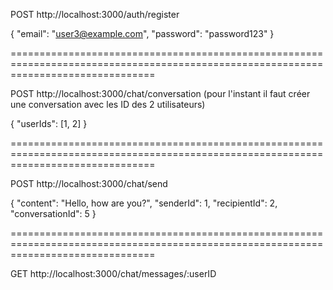 POST  http://localhost:3000/auth/register

{
  "email": "user3@example.com",
  "password": "password123"
}

=====================================================================================================================================

POST http://localhost:3000/chat/conversation    (pour l'instant il faut créer une conversation avec les ID des 2 utilisateurs)

{
  "userIds": [1, 2]
}


=====================================================================================================================================

POST  http://localhost:3000/chat/send

{
  "content": "Hello, how are you?",
  "senderId": 1,
  "recipientId": 2,
  "conversationId": 5
}

=====================================================================================================================================

GET   http://localhost:3000/chat/messages/:userID